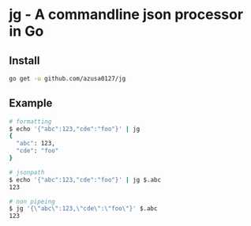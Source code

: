 # jg - A commandline json processor in Go

## Install

```bash
go get -u github.com/azusa0127/jg
```

## Example

```bash
# formatting
$ echo '{"abc":123,"cde":"foo"}' | jg
{
  "abc": 123,
  "cde": "foo"
}

# jsonpath
$ echo '{"abc":123,"cde":"foo"}' | jg $.abc
123

# non pipeing
$ jg '{\"abc\":123,\"cde\":\"foo\"}' $.abc
123
```
